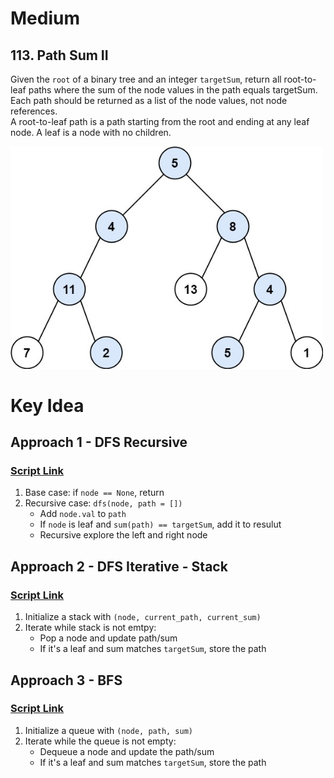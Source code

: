 # Medium 
## 113. Path Sum II
Given the `root` of a binary tree and an integer `targetSum`, return all root-to-leaf paths where the sum of the node values in the path equals targetSum. Each path should be returned as a list of the node values, not node references.\
A root-to-leaf path is a path starting from the root and ending at any leaf node. A leaf is a node with no children.

<img src="../images/pathsumii1.jpg" width="500">

# Key Idea
## Approach 1 - DFS Recursive
### [Script Link](dfs_recursive_self.py)
1. Base case: if `node == None`, return
2. Recursive case: `dfs(node, path = [])`
    - Add `node.val` to `path`
    - If `node` is leaf and `sum(path) == targetSum`, add it to resulut
    - Recursive explore the left and right node

## Approach 2 - DFS Iterative - Stack
### [Script Link](dfs_recursive_self.py)
1. Initialize a stack with `(node, current_path, current_sum)`
2. Iterate while stack is not emtpy:
    - Pop a node and update path/sum
    - If it's a leaf and sum matches `targetSum`, store the path

## Approach 3 - BFS
### [Script Link](bfs.py)
1. Initialize a queue with `(node, path, sum)`
2. Iterate while the queue is not empty:
    - Dequeue a node and update the path/sum
    - If it's a leaf and sum matches `targetSum`, store the path